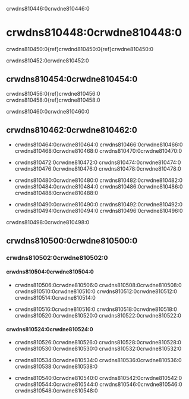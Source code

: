 ﻿crwdns810446:0crwdne810446:0
# crwdns810448:0crwdne810448:0
crwdns810450:0{ref}crwdnd810450:0{ref}crwdne810450:0

crwdns810452:0crwdne810452:0
## crwdns810454:0crwdne810454:0
crwdns810456:0{ref}crwdne810456:0 crwdns810458:0{ref}crwdne810458:0

crwdns810460:0crwdne810460:0
## crwdns810462:0crwdne810462:0

* crwdns810464:0crwdne810464:0 crwdns810466:0crwdne810466:0 crwdns810468:0crwdne810468:0 crwdns810470:0crwdne810470:0

* crwdns810472:0crwdne810472:0 crwdns810474:0crwdne810474:0 crwdns810476:0crwdne810476:0 crwdns810478:0crwdne810478:0

* crwdns810480:0crwdne810480:0 crwdns810482:0crwdne810482:0 crwdns810484:0crwdne810484:0 crwdns810486:0crwdne810486:0 crwdns810488:0crwdne810488:0

* crwdns810490:0crwdne810490:0 crwdns810492:0crwdne810492:0 crwdns810494:0crwdne810494:0 crwdns810496:0crwdne810496:0

crwdns810498:0crwdne810498:0
## crwdns810500:0crwdne810500:0

### crwdns810502:0crwdne810502:0

#### **crwdns810504:0crwdne810504:0**

* crwdns810506:0crwdne810506:0 crwdns810508:0crwdne810508:0 crwdns810510:0crwdne810510:0 crwdns810512:0crwdne810512:0 crwdns810514:0crwdne810514:0

* crwdns810516:0crwdne810516:0 crwdns810518:0crwdne810518:0 crwdns810520:0crwdne810520:0 crwdns810522:0crwdne810522:0

#### **crwdns810524:0crwdne810524:0**

* crwdns810526:0crwdne810526:0 crwdns810528:0crwdne810528:0 crwdns810530:0crwdne810530:0 crwdns810532:0crwdne810532:0

* crwdns810534:0crwdne810534:0 crwdns810536:0crwdne810536:0 crwdns810538:0crwdne810538:0

* crwdns810540:0crwdne810540:0 crwdns810542:0crwdne810542:0 crwdns810544:0crwdne810544:0 crwdns810546:0crwdne810546:0 crwdns810548:0crwdne810548:0
